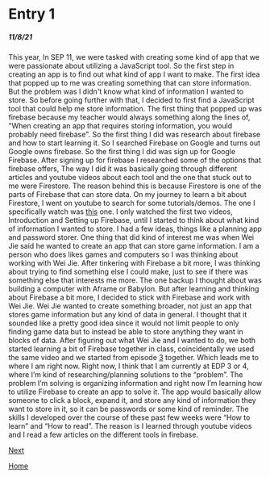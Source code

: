 # Entry 1
##### 11/8/21

 This year, In SEP 11, we were tasked with creating some kind of app that we were passionate about utilizing a JavaScript tool. So the first step in creating an app is to find out what kind of app I want to make. The first idea that popped up to me was creating something that can store information. But the problem was I didn't know what kind of information I wanted to store. So before going further with that, I decided to first find a JavaScript tool that could help me store information. The first thing that popped up was firebase because my teacher would always something along the lines of, "When creating an app that requires storing information, you would probably need firebase". So the first thing I did was research about firebase and how to start learning it. So I searched Firebase on Google and turns out Google owns firebase. So the first thing I did was sign up for Google Firebase. After signing up for firebase I researched some of the options that firebase offers, The way I did it was basically going through different articles and youtube videos about each tool and the one that stuck out to me were Firestore. The reason behind this is because Firestore is one of the parts of Firebase that can store data. On my journey to learn a bit about Firestore, I went on youtube to search for some tutorials/demos. The one I specifically watch was [this](https://www.youtube.com/watch?v=4d-gIPGzmK4&list=PL4cUxeGkcC9itfjle0ji1xOZ2cjRGY_WB) one. I only watched the first two videos, Introduction and Setting up Firebase, until I started to think about what kind of information I wanted to store. I had a few ideas, things like a planning app and password storer. One thing that did kind of interest me was when Wei Jie said he wanted to create an app that can store game information. I am a person who does likes games and computers so I was thinking about working with Wei Jie. After tinkering with Firebase a bit more, I was thinking about trying to find something else I could make, just to see if there was something else that interests me more. The one backup I thought about was building a computer with Aframe or Babylon. But after learning and thinking about Firebase a bit more, I decided to stick with Firebase and work with Wei Jie. Wei Jie wanted to create something broader, not just an app that stores game information but any kind of data in general. I thought that it sounded like a pretty good idea since it would not limit people to only finding game data but to instead be able to store anything they want in blocks of data. After figuring out what Wei Jie and I wanted to do, we both started learning a bit of Firebase together in class, coincidentally we used the same video and we started from episode [3](https://www.youtube.com/watch?v=kmTECF0JZyQ&list=PL4cUxeGkcC9itfjle0ji1xOZ2cjRGY_WB&index=3) together. Which leads me to where I am right now.
 Right now, I think that I am currently at EDP 3 or 4, where I’m kind of researching/planning solutions to the “problem”. The problem I’m solving is organizing information and right now I’m learning how to utilize Firebase to create an app to solve it. The app would basically allow someone to click a block, expand it, and store any kind of information they want to store in it, so it can be passwords or some kind of reminder. The skills I developed over the course of these past few weeks were “How to learn” and “How to read”.  The reason is I learned through youtube videos and I read a few articles on the different tools in firebase.

 
 
 


[Next](entry02.md)

[Home](../README.md)
